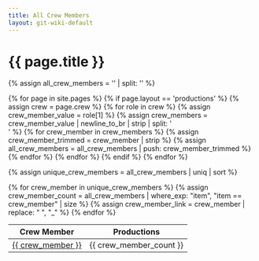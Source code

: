 ```yaml
---
title: All Crew Members
layout: git-wiki-default
---
```

<h1>{{ page.title }}</h1>

{% assign all_crew_members = '' | split: '' %}

{% for page in site.pages %}
  {% if page.layout == 'productions' %}
    {% assign crew = page.crew %}
    {% for role in crew %}
      {% assign crew_member_value = role[1] %}
      {% assign crew_members = crew_member_value | newline_to_br | strip | split: '<br />' %}
      {% for crew_member in crew_members %}
        {% assign crew_member_trimmed = crew_member | strip %}
        {% assign all_crew_members = all_crew_members | push: crew_member_trimmed %}
      {% endfor %}
    {% endfor %}
  {% endif %}
{% endfor %}

{% assign unique_crew_members = all_crew_members | uniq | sort %}

<table>
  <thead>
    <tr>
      <th>Crew Member</th>
      <th>Productions</th>
    </tr>
  </thead>
  <tbody>
    {% for crew_member in unique_crew_members %}
      {% assign crew_member_count = all_crew_members | where_exp: "item", "item == crew_member" | size %}
      {% assign crew_member_link = crew_member | replace: " ", "_" %}
      <tr>
        <td><a href="/{{ crew_member_link }}">{{ crew_member }}</a></td>
        <td>{{ crew_member_count }}</td>
      </tr>
    {% endfor %}
  </tbody>
</table>
